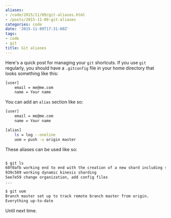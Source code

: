 ```yaml
---
aliases:
- /code/2015/11/09/git-aliases.html
- /posts/2015-11-09-git-aliases
categories: code
date: '2015-11-09T17:31:00Z'
tags:
- code
- git
title: Git aliases
---
```


Here's a quick post for managing your `git` shortcuts. If you use `git` regularly, you should have a `.gitconfig` file in your home directory that looks something like this:

```sh
[user]
    email = me@me.com
    name = Your name
```


You can add an `alias` section like so:

```sh
[user]
    email = me@me.com
    name = Your name

[alias]
    ls = log --oneline
    uom = push -u origin master
```


These aliases can be used like so:

```sh

$ git ls
60f0afb working end to end with the creation of a new shard including shard splitting
939c589 working dynamic kinesis sharding
5ee7e59 change organization, add config files
...

$ git uom
Branch master set up to track remote branch master from origin.
Everything up-to-date

```

Until next time.
